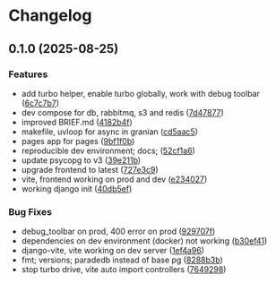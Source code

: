 # Changelog

## 0.1.0 (2025-08-25)


### Features

* add turbo helper, enable turbo globally, work with debug toolbar ([6c7c7b7](https://github.com/junoxlabs/django-starter-kit/commit/6c7c7b7bcd1317429f31f35eca1d1bc9dac93b9e))
* dev compose for db, rabbitmq, s3 and redis ([7d47877](https://github.com/junoxlabs/django-starter-kit/commit/7d47877481bad5e2d7fb8d00d4dc0f0d97b89731))
* improved BRIEF.md ([4182b4f](https://github.com/junoxlabs/django-starter-kit/commit/4182b4f8bd41d91d029acdc8bb5768308cd7c4b6))
* makefile, uvloop for async in granian ([cd5aac5](https://github.com/junoxlabs/django-starter-kit/commit/cd5aac534c3aaefe8ad09761a5e21e025b75cfbf))
* pages app for pages ([9bf1f0b](https://github.com/junoxlabs/django-starter-kit/commit/9bf1f0bbf63c4e0c7740d0566d2c96ea0ae1c671))
* reproducible dev environment; docs; ([52cf1a6](https://github.com/junoxlabs/django-starter-kit/commit/52cf1a6ca6a36078cbb636d2455e48ecb0fa0a07))
* update psycopg to v3 ([39e211b](https://github.com/junoxlabs/django-starter-kit/commit/39e211b200c237acc358b5200b0dcaa6f0666cd7))
* upgrade frontend to latest ([727e3c9](https://github.com/junoxlabs/django-starter-kit/commit/727e3c9cb27f55fbef2fe2c4b2e5e9cb6d3f0869))
* vite, frontend working on prod and dev ([e234027](https://github.com/junoxlabs/django-starter-kit/commit/e234027d2fe85903938d2b5d7e6dbea2eb708c72))
* working django init ([40db5ef](https://github.com/junoxlabs/django-starter-kit/commit/40db5ef096c4568c297f9a04654eaaf63e12e8ea))


### Bug Fixes

* debug_toolbar on prod, 400 error on prod ([929707f](https://github.com/junoxlabs/django-starter-kit/commit/929707fa206c358b05aef2b6ba657f4bb2253326))
* dependencies on dev environment (docker) not working ([b30ef41](https://github.com/junoxlabs/django-starter-kit/commit/b30ef41ee139e567e2a0763e541a0b013bf64b21))
* django-vite, vite working on dev server ([1ef4a96](https://github.com/junoxlabs/django-starter-kit/commit/1ef4a96e1d7c78fecf4bf1ad656e763cc93bec34))
* fmt; versions; paradedb instead of base pg ([8288b3b](https://github.com/junoxlabs/django-starter-kit/commit/8288b3b7883d71d2b8ca6783a65f705a381283f8))
* stop turbo drive, vite auto import controllers ([7649298](https://github.com/junoxlabs/django-starter-kit/commit/7649298221b22232f4b002649ec7898d6f7b91e9))
